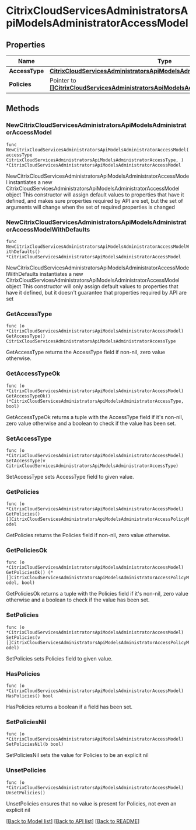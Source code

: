 # CitrixCloudServicesAdministratorsApiModelsAdministratorAccessModel

## Properties

Name | Type | Description | Notes
------------ | ------------- | ------------- | -------------
**AccessType** | [**CitrixCloudServicesAdministratorsApiModelsAdministratorAccessType**](CitrixCloudServicesAdministratorsApiModelsAdministratorAccessType.md) |  | 
**Policies** | Pointer to [**[]CitrixCloudServicesAdministratorsApiModelsAdministratorAccessPolicyModel**](CitrixCloudServicesAdministratorsApiModelsAdministratorAccessPolicyModel.md) |  | [optional] 

## Methods

### NewCitrixCloudServicesAdministratorsApiModelsAdministratorAccessModel

`func NewCitrixCloudServicesAdministratorsApiModelsAdministratorAccessModel(accessType CitrixCloudServicesAdministratorsApiModelsAdministratorAccessType, ) *CitrixCloudServicesAdministratorsApiModelsAdministratorAccessModel`

NewCitrixCloudServicesAdministratorsApiModelsAdministratorAccessModel instantiates a new CitrixCloudServicesAdministratorsApiModelsAdministratorAccessModel object
This constructor will assign default values to properties that have it defined,
and makes sure properties required by API are set, but the set of arguments
will change when the set of required properties is changed

### NewCitrixCloudServicesAdministratorsApiModelsAdministratorAccessModelWithDefaults

`func NewCitrixCloudServicesAdministratorsApiModelsAdministratorAccessModelWithDefaults() *CitrixCloudServicesAdministratorsApiModelsAdministratorAccessModel`

NewCitrixCloudServicesAdministratorsApiModelsAdministratorAccessModelWithDefaults instantiates a new CitrixCloudServicesAdministratorsApiModelsAdministratorAccessModel object
This constructor will only assign default values to properties that have it defined,
but it doesn't guarantee that properties required by API are set

### GetAccessType

`func (o *CitrixCloudServicesAdministratorsApiModelsAdministratorAccessModel) GetAccessType() CitrixCloudServicesAdministratorsApiModelsAdministratorAccessType`

GetAccessType returns the AccessType field if non-nil, zero value otherwise.

### GetAccessTypeOk

`func (o *CitrixCloudServicesAdministratorsApiModelsAdministratorAccessModel) GetAccessTypeOk() (*CitrixCloudServicesAdministratorsApiModelsAdministratorAccessType, bool)`

GetAccessTypeOk returns a tuple with the AccessType field if it's non-nil, zero value otherwise
and a boolean to check if the value has been set.

### SetAccessType

`func (o *CitrixCloudServicesAdministratorsApiModelsAdministratorAccessModel) SetAccessType(v CitrixCloudServicesAdministratorsApiModelsAdministratorAccessType)`

SetAccessType sets AccessType field to given value.


### GetPolicies

`func (o *CitrixCloudServicesAdministratorsApiModelsAdministratorAccessModel) GetPolicies() []CitrixCloudServicesAdministratorsApiModelsAdministratorAccessPolicyModel`

GetPolicies returns the Policies field if non-nil, zero value otherwise.

### GetPoliciesOk

`func (o *CitrixCloudServicesAdministratorsApiModelsAdministratorAccessModel) GetPoliciesOk() (*[]CitrixCloudServicesAdministratorsApiModelsAdministratorAccessPolicyModel, bool)`

GetPoliciesOk returns a tuple with the Policies field if it's non-nil, zero value otherwise
and a boolean to check if the value has been set.

### SetPolicies

`func (o *CitrixCloudServicesAdministratorsApiModelsAdministratorAccessModel) SetPolicies(v []CitrixCloudServicesAdministratorsApiModelsAdministratorAccessPolicyModel)`

SetPolicies sets Policies field to given value.

### HasPolicies

`func (o *CitrixCloudServicesAdministratorsApiModelsAdministratorAccessModel) HasPolicies() bool`

HasPolicies returns a boolean if a field has been set.

### SetPoliciesNil

`func (o *CitrixCloudServicesAdministratorsApiModelsAdministratorAccessModel) SetPoliciesNil(b bool)`

 SetPoliciesNil sets the value for Policies to be an explicit nil

### UnsetPolicies
`func (o *CitrixCloudServicesAdministratorsApiModelsAdministratorAccessModel) UnsetPolicies()`

UnsetPolicies ensures that no value is present for Policies, not even an explicit nil

[[Back to Model list]](../README.md#documentation-for-models) [[Back to API list]](../README.md#documentation-for-api-endpoints) [[Back to README]](../README.md)


